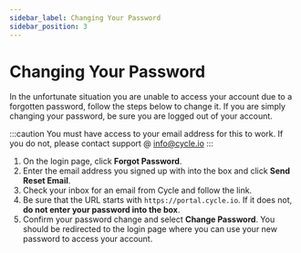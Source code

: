 ```yaml
---
sidebar_label: Changing Your Password
sidebar_position: 3
---
```


# Changing Your Password

In the unfortunate situation you are unable to access your account due to a forgotten password, follow the steps below to change it. If you are simply changing your password, be sure you are logged out of your account.

:::caution
You must have access to your email address for this to work. If you do not, please contact support @ info@cycle.io
:::

1. On the login page, click **Forgot Password**.
2. Enter the email address you signed up with into the box and click **Send Reset Email**.
3. Check your inbox for an email from Cycle and follow the link.
4. Be sure that the URL starts with `https://portal.cycle.io`. If it does not, **do not enter your password into the box**.
5. Confirm your password change and select **Change Password**. You should be redirected to the login page where you can use your new password to access your account.

